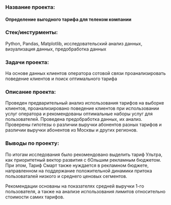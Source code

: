 ### Название проекта: 
#### Определение выгодного тарифа для телеком компании

### Стек/инстурменты:
Python, Pandas, Matplotlib, исследовательский анализ данных, визуализация данных, предобработка данных

### Задачи проекта:
На основе данных клиентов оператора сотовой связи проанализировать поведение клиентов и поиск оптимального тарифа

### Описание проекта:
Проведен предварительный анализ использования тарифов на выборке клиентов,
проанализировано поведение клиентов при использовании услуг оператора и
рекомендованы оптимальные наборы услуг для пользователей. Проведена предобработка
данных, их анализ. Проверены гипотезы о различии выручки абонентов разных тарифов и
различии выручки абонентов из Москвы и других регионов.

### Выводы по проекту:
По итогам исследования было рекомендовано выделить тариф Ультра, как приоритетный вектор развития с бОльшим рекламным бюджетом. При этом, Тариф Смарт также нуждается в рекламном бюджете, направленном на поддержание положительной динамики притока пользоваталей низкого и среднего ценовых сегментов.

Рекомендации основаны на показателях средней выручки 1-го пользователя, а также на анализе использования лимитов относительно стоимости самих тарифов.
